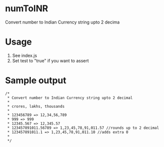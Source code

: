 # numToINR
Convert number to Indian Currency string upto 2 decima

# Usage

1. See index.js
2. Set test to "true" if you want to assert

# Sample output

    /*
     * Convert number to Indian Currency string upto 2 decimal
     *
     * crores, lakhs, thousands
     *
     * 123456789 => 12,34,56,789
     * 999 => 999
     * 12345.567 => 12,345.57
     * 123457891011.56789 => 1,23,45,78,91,011.57 //rounds up to 2 decimal
     * 123457891011.1 => 1,23,45,78,91,011.10 //adds extra 0
     *
     */

